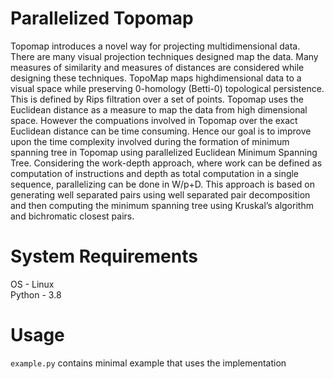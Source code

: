 # Parallelized Topomap

Topomap introduces a novel way for projecting multidimensional
data. There are many visual projection techniques designed map the
data. Many measures of similarity and measures of distances are
considered while designing these techniques. TopoMap maps highdimensional data to a visual space while preserving 0-homology
(Betti-0) topological persistence. This is defined by Rips filtration
over a set of points. Topomap uses the Euclidean distance as a
measure to map the data from high dimensional space. However the
compuations involved in Topomap over the exact Euclidean distance
can be time consuming.
Hence our goal is to improve upon the time complexity involved
during the formation of minimum spanning tree in Topomap using
parallelized Euclidean Minimum Spanning Tree. Considering the
work-depth approach, where work can be defined as computation
of instructions and depth as total computation in a single sequence,
parallelizing can be done in W/p+D. This approach is based on
generating well separated pairs using well separated pair decomposition and then computing the minimum spanning tree using Kruskal’s
algorithm and bichromatic closest pairs.

# System Requirements

OS - Linux  
Python - 3.8  

# Usage

`example.py` contains minimal example that uses the implementation

